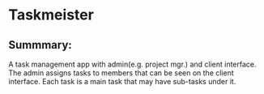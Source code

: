 
# Taskmeister

## Summmary:

A task management app with admin(e.g. project mgr.) and client interface. The admin assigns tasks to members that can be seen on the client interface. Each task is a main task that may have sub-tasks under it.

